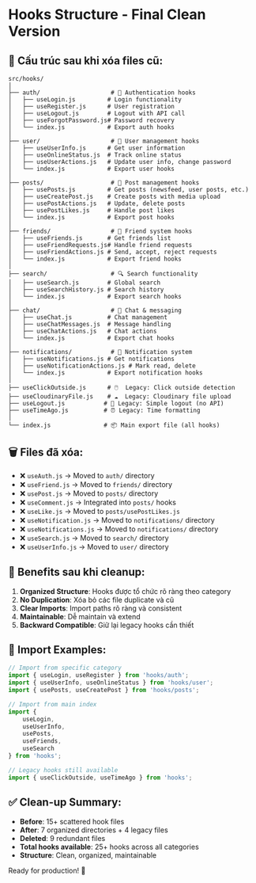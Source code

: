 # Hooks Structure - Final Clean Version

## 📁 Cấu trúc sau khi xóa files cũ:

```
src/hooks/
│
├── auth/                    # 🔐 Authentication hooks
│   ├── useLogin.js         # Login functionality
│   ├── useRegister.js      # User registration  
│   ├── useLogout.js        # Logout with API call
│   ├── useForgotPassword.js# Password recovery
│   └── index.js            # Export auth hooks
│
├── user/                    # 👤 User management hooks
│   ├── useUserInfo.js      # Get user information
│   ├── useOnlineStatus.js  # Track online status
│   ├── useUserActions.js   # Update user info, change password
│   └── index.js            # Export user hooks
│
├── posts/                   # 📝 Post management hooks
│   ├── usePosts.js         # Get posts (newsfeed, user posts, etc.)
│   ├── useCreatePost.js    # Create posts with media upload
│   ├── usePostActions.js   # Update, delete posts
│   ├── usePostLikes.js     # Handle post likes
│   └── index.js            # Export post hooks
│
├── friends/                 # 👥 Friend system hooks
│   ├── useFriends.js       # Get friends list
│   ├── useFriendRequests.js# Handle friend requests
│   ├── useFriendActions.js # Send, accept, reject requests
│   └── index.js            # Export friend hooks
│
├── search/                  # 🔍 Search functionality
│   ├── useSearch.js        # Global search
│   ├── useSearchHistory.js # Search history
│   └── index.js            # Export search hooks
│
├── chat/                    # 💬 Chat & messaging
│   ├── useChat.js          # Chat management
│   ├── useChatMessages.js  # Message handling
│   ├── useChatActions.js   # Chat actions
│   └── index.js            # Export chat hooks
│
├── notifications/           # 🔔 Notification system
│   ├── useNotifications.js # Get notifications
│   ├── useNotificationActions.js # Mark read, delete
│   └── index.js            # Export notification hooks
│
├── useClickOutside.js      # 🖱️  Legacy: Click outside detection
├── useCloudinaryFile.js    # ☁️  Legacy: Cloudinary file upload
├── useLogout.js           # 🚪 Legacy: Simple logout (no API)
├── useTimeAgo.js          # ⏰ Legacy: Time formatting
│
└── index.js               # 📦 Main export file (all hooks)
```

## 🗑️ Files đã xóa:

- ❌ `useAuth.js` → Moved to `auth/` directory
- ❌ `useFriend.js` → Moved to `friends/` directory  
- ❌ `usePost.js` → Moved to `posts/` directory
- ❌ `useComment.js` → Integrated into `posts/` hooks
- ❌ `useLike.js` → Moved to `posts/usePostLikes.js`
- ❌ `useNotification.js` → Moved to `notifications/` directory
- ❌ `useNotifications.js` → Moved to `notifications/` directory
- ❌ `useSearch.js` → Moved to `search/` directory
- ❌ `useUserInfo.js` → Moved to `user/` directory

## 🎯 Benefits sau khi cleanup:

1. **Organized Structure**: Hooks được tổ chức rõ ràng theo category
2. **No Duplication**: Xóa bỏ các file duplicate và cũ
3. **Clear Imports**: Import paths rõ ràng và consistent
4. **Maintainable**: Dễ maintain và extend
5. **Backward Compatible**: Giữ lại legacy hooks cần thiết

## 📝 Import Examples:

```javascript
// Import from specific category
import { useLogin, useRegister } from 'hooks/auth';
import { useUserInfo, useOnlineStatus } from 'hooks/user';
import { usePosts, useCreatePost } from 'hooks/posts';

// Import from main index
import { 
    useLogin, 
    useUserInfo, 
    usePosts,
    useFriends,
    useSearch 
} from 'hooks';

// Legacy hooks still available
import { useClickOutside, useTimeAgo } from 'hooks';
```

## ✅ Clean-up Summary:

- **Before**: 15+ scattered hook files
- **After**: 7 organized directories + 4 legacy files
- **Deleted**: 9 redundant files
- **Total hooks available**: 25+ hooks across all categories
- **Structure**: Clean, organized, maintainable

Ready for production! 🚀
